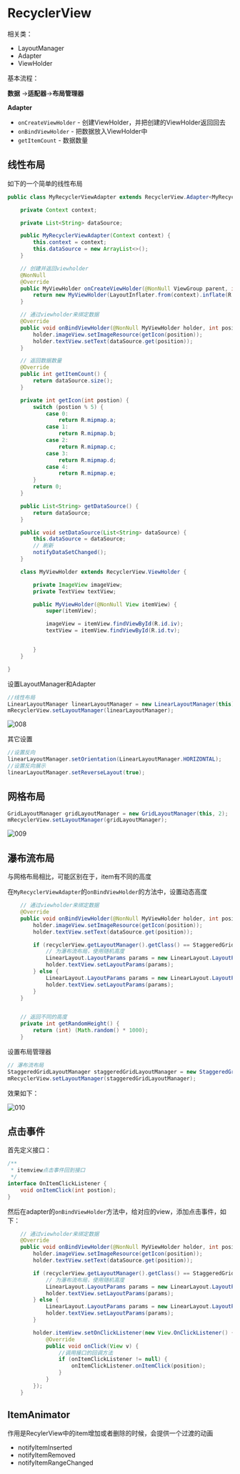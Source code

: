 # RecyclerView

相关类：

+ LayoutManager
+ Adapter
+ ViewHolder

基本流程：

**数据** ->**适配器**->**布局管理器**



**Adapter**

+ `onCreateViewHolder` - 创建ViewHolder，并把创建的ViewHolder返回回去
+ `onBindViewHolder` - 把数据放入ViewHolder中
+ `getItemCount` - 数据数量



## 线性布局

如下的一个简单的线性布局

```java
public class MyRecyclerViewAdapter extends RecyclerView.Adapter<MyRecyclerViewAdapter.MyViewHolder> {

    private Context context;

    private List<String> dataSource;

    public MyRecyclerViewAdapter(Context context) {
        this.context = context;
        this.dataSource = new ArrayList<>();
    }

    // 创建并返回viewholder
    @NonNull
    @Override
    public MyViewHolder onCreateViewHolder(@NonNull ViewGroup parent, int viewType) {
        return new MyViewHolder(LayoutInflater.from(context).inflate(R.layout.item_layout, parent, false));
    }

    // 通过viewholder来绑定数据
    @Override
    public void onBindViewHolder(@NonNull MyViewHolder holder, int position) {
        holder.imageView.setImageResource(getIcon(position));
        holder.textView.setText(dataSource.get(position));
    }

    // 返回数据数量
    @Override
    public int getItemCount() {
        return dataSource.size();
    }

    private int getIcon(int postion) {
        switch (postion % 5) {
            case 0:
                return R.mipmap.a;
            case 1:
                return R.mipmap.b;
            case 2:
                return R.mipmap.c;
            case 3:
                return R.mipmap.d;
            case 4:
                return R.mipmap.e;
        }
        return 0;
    }

    public List<String> getDataSource() {
        return dataSource;
    }

    public void setDataSource(List<String> dataSource) {
        this.dataSource = dataSource;
        // 刷新
        notifyDataSetChanged();
    }

    class MyViewHolder extends RecyclerView.ViewHolder {

        private ImageView imageView;
        private TextView textView;

        public MyViewHolder(@NonNull View itemView) {
            super(itemView);

            imageView = itemView.findViewById(R.id.iv);
            textView = itemView.findViewById(R.id.tv);


        }
    }

}
```

设置LayoutManager和Adapter

```java
//线性布局
LinearLayoutManager linearLayoutManager = new LinearLayoutManager(this);
mRecyclerView.setLayoutManager(linearLayoutManager);
```

![008](https://github.com/winfredzen/Android-Basic/blob/master/UI/images/008.png)



其它设置

```java
//设置反向
linearLayoutManager.setOrientation(LinearLayoutManager.HORIZONTAL);
//设置反向展示
linearLayoutManager.setReverseLayout(true);
```



## 网格布局

```java
GridLayoutManager gridLayoutManager = new GridLayoutManager(this, 2);
mRecyclerView.setLayoutManager(gridLayoutManager);
```

![009](https://github.com/winfredzen/Android-Basic/blob/master/UI/images/009.png)



## 瀑布流布局

与网格布局相比，可能区别在于，item有不同的高度

在`MyRecyclerViewAdapter`的`onBindViewHolder`的方法中，设置动态高度

```java
    // 通过viewholder来绑定数据
    @Override
    public void onBindViewHolder(@NonNull MyViewHolder holder, int position) {
        holder.imageView.setImageResource(getIcon(position));
        holder.textView.setText(dataSource.get(position));

        if (recyclerView.getLayoutManager().getClass() == StaggeredGridLayoutManager.class) {
            // 为瀑布流布局，使用随机高度
            LinearLayout.LayoutParams params = new LinearLayout.LayoutParams(ViewGroup.LayoutParams.MATCH_PARENT, getRandomHeight());
            holder.textView.setLayoutParams(params);
        } else {
            LinearLayout.LayoutParams params = new LinearLayout.LayoutParams(ViewGroup.LayoutParams.MATCH_PARENT, ViewGroup.LayoutParams.WRAP_CONTENT);
            holder.textView.setLayoutParams(params);
        }
    }


    // 返回不同的高度
    private int getRandomHeight() {
        return (int) (Math.random() * 1000);
    }
```

设置布局管理器

```java
// 瀑布流布局
StaggeredGridLayoutManager staggeredGridLayoutManager = new StaggeredGridLayoutManager(2, StaggeredGridLayoutManager.VERTICAL);
mRecyclerView.setLayoutManager(staggeredGridLayoutManager);
```

效果如下：

![010](https://github.com/winfredzen/Android-Basic/blob/master/UI/images/010.png)



## 点击事件

首先定义接口：

```java
/**
 * itemview点击事件回到接口
 */
interface OnItemClickListener {
    void onItemClick(int postion);
}
```

然后在adapter的`onBindViewHolder`方法中，给对应的view，添加点击事件，如下：

```java
    // 通过viewholder来绑定数据
    @Override
    public void onBindViewHolder(@NonNull MyViewHolder holder, int position) {
        holder.imageView.setImageResource(getIcon(position));
        holder.textView.setText(dataSource.get(position));

        if (recyclerView.getLayoutManager().getClass() == StaggeredGridLayoutManager.class) {
            // 为瀑布流布局，使用随机高度
            LinearLayout.LayoutParams params = new LinearLayout.LayoutParams(ViewGroup.LayoutParams.MATCH_PARENT, getRandomHeight());
            holder.textView.setLayoutParams(params);
        } else {
            LinearLayout.LayoutParams params = new LinearLayout.LayoutParams(ViewGroup.LayoutParams.MATCH_PARENT, ViewGroup.LayoutParams.WRAP_CONTENT);
            holder.textView.setLayoutParams(params);
        }

        holder.itemView.setOnClickListener(new View.OnClickListener() {
            @Override
            public void onClick(View v) {
                //调用接口的回调方法
                if (onItemClickListener != null) {
                    onItemClickListener.onItemClick(position);
                }
            }
        });
    }
```



## ItemAnimator

作用是RecylerView中的item增加或者删除的时候，会提供一个过渡的动画

+ notifyItemInserted
+ notifyItemRemoved
+ notifyItemRangeChanged

















































